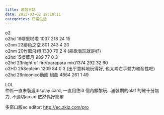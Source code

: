 ```yaml
---
title: 遊戲日誌
date: 2013-03-02 19:18:11
categories: 日常生活
---
```


o2  
o2hd 16噼里啪啦 1037 218 24 15  
o2nm 22緋色之空 801 243 4 20  
o2nm 20竹取飛翔 1330 79 2 4 (熟歌表玩就是好)  
o2hd 15櫻華月 989 77 0 3  
o2hd 23night of fire(parapara mix)1374 292 32 60  
o2HD 25Seoleim 1209 84 0 3 (出乎意料地玩得好, 也太考右手體力和耐性吧)  
o2hd 26niconico動画 組曲 4864 261 1 49  
  
LOL  
仲係一直未裝返display card, 一直用住i3 個內顯黎玩...滿裝期的olaf 的確十分無力, 不過切ap ad 依然係好簡單  
  
多窗口版ec editor: http://ec.zkiz.com/pro
